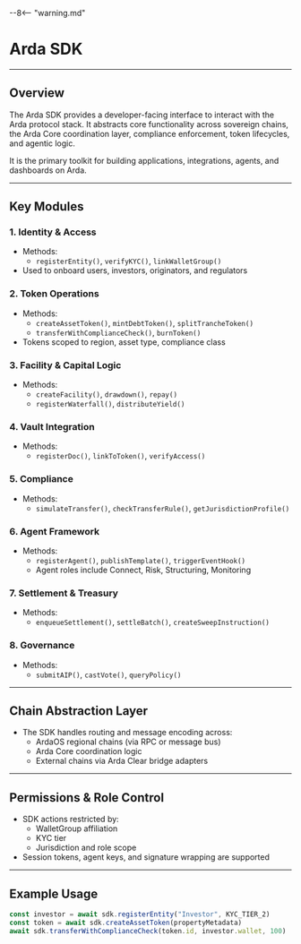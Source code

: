 --8<-- "warning.md"

# Arda SDK

---

## Overview

The Arda SDK provides a developer-facing interface to interact with the Arda protocol stack. It abstracts core functionality across sovereign chains, the Arda Core coordination layer, compliance enforcement, token lifecycles, and agentic logic.

It is the primary toolkit for building applications, integrations, agents, and dashboards on Arda.

---

## Key Modules

### 1. **Identity & Access**

- Methods:
  - `registerEntity()`, `verifyKYC()`, `linkWalletGroup()`
- Used to onboard users, investors, originators, and regulators

### 2. **Token Operations**

- Methods:
  - `createAssetToken()`, `mintDebtToken()`, `splitTrancheToken()`
  - `transferWithComplianceCheck()`, `burnToken()`
- Tokens scoped to region, asset type, compliance class

### 3. **Facility & Capital Logic**

- Methods:
  - `createFacility()`, `drawdown()`, `repay()`
  - `registerWaterfall()`, `distributeYield()`

### 4. **Vault Integration**

- Methods:
  - `registerDoc()`, `linkToToken()`, `verifyAccess()`

### 5. **Compliance**

- Methods:
  - `simulateTransfer()`, `checkTransferRule()`, `getJurisdictionProfile()`

### 6. **Agent Framework**

- Methods:
  - `registerAgent()`, `publishTemplate()`, `triggerEventHook()`
  - Agent roles include Connect, Risk, Structuring, Monitoring

### 7. **Settlement & Treasury**

- Methods:
  - `enqueueSettlement()`, `settleBatch()`, `createSweepInstruction()`

### 8. **Governance**

- Methods:
  - `submitAIP()`, `castVote()`, `queryPolicy()`

---

## Chain Abstraction Layer

- The SDK handles routing and message encoding across:
  - ArdaOS regional chains (via RPC or message bus)
  - Arda Core coordination logic
  - External chains via Arda Clear bridge adapters

---

## Permissions & Role Control

- SDK actions restricted by:
  - WalletGroup affiliation
  - KYC tier
  - Jurisdiction and role scope
- Session tokens, agent keys, and signature wrapping are supported

---

## Example Usage

```ts
const investor = await sdk.registerEntity("Investor", KYC_TIER_2)
const token = await sdk.createAssetToken(propertyMetadata)
await sdk.transferWithComplianceCheck(token.id, investor.wallet, 100)
```
